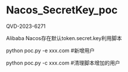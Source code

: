# Nacos_SecretKey_poc

QVD-2023-6271 

Alibaba Nacos存在默认token.secret.key利用脚本


python poc.py -e xxx.com #新增用户 


python poc.py -c xxx.com #清理脚本增加的用户




